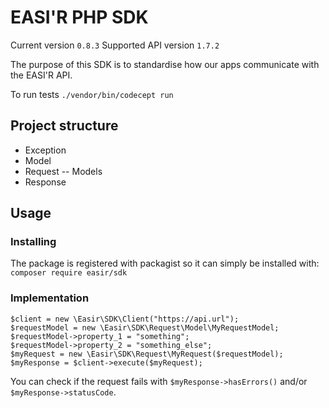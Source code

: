# EASI'R PHP SDK

Current version `0.8.3`
Supported API version `1.7.2`

The purpose of this SDK is to standardise how our apps communicate with the EASI'R API.

To run tests `./vendor/bin/codecept run`

## Project structure
- Exception
- Model
- Request
-- Models
- Response

## Usage
### Installing

The package is registered with packagist so it can simply be installed with: `composer require easir/sdk`

### Implementation
```
$client = new \Easir\SDK\Client("https://api.url");
$requestModel = new \Easir\SDK\Request\Model\MyRequestModel;
$requestModel->property_1 = "something";
$requestModel->property_2 = "something_else";
$myRequest = new \Easir\SDK\Request\MyRequest($requestModel);
$myResponse = $client->execute($myRequest);
```

You can check if the request fails with `$myResponse->hasErrors()` and/or `$myResponse->statusCode`.

